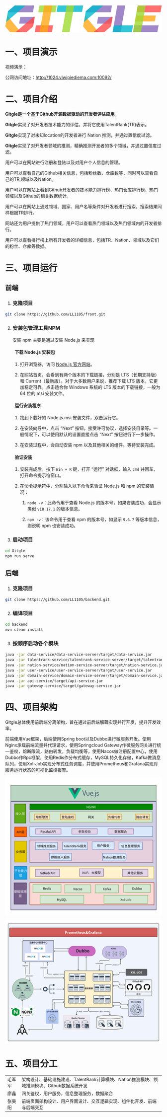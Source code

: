 ![](./docs/assert/logo.jpg)

# 一、项目演示

视频演示：

公网访问地址：http://1024.viwipiediema.com:10092/

# 二、项目介绍

**Gitgle是一个基于Github开源数据驱动的开发者评估应用**。

**Gitgle**实现了对开发者技术能力的评估，并将它使用TalentRank(TR)表示。

**Gitgle**实现了对未知location的开发者进行 Nation 推测，并通过置信度过滤。

**Gitgle**实现了对开发者领域的推测，精确推测开发者的多个领域，并通过置信度过滤。

用户可以在网站进行注册和登陆以及对用户个人信息的管理。

用户可以查看自己的Github相关信息，包括粉丝数、仓库数等，同时可以查看自己的TR,领域以及Nation。

用户可以在网站上看到Github开发者的技术能力排行榜、热门仓库排行榜、热门领域以及Github的相关数据统计。

用户可以在网站上通过领域、国家、用户名等条件对开发者进行搜索，搜索结果同样根据TR排行。

网站还为用户提供了热门领域，用户可以查看热门领域以及热门领域内的开发者排行。

用户可以查看排行榜上所有开发者的详细信息，包括TR、Nation、领域以及它们的粉丝、仓库等数据。

# 三、项目运行

## 前端

1. ### 克隆项目


```Bash
git clone https://github.com/LL1105/front.git
```

2. ### 安装包管理工具NPM

   安装 npm 主要是通过安装 Node.js 来实现

   ####   下载 Node.js 安装包

    1. 打开浏览器，访问 [Node.js 官方网站](https://nodejs.org/)。

    2. 在网站首页，会看到有两个版本的下载链接，分别是 LTS（长期支持版）和 Current（最新版）。对于大多数用户来说，推荐下载 LTS 版本，它更加稳定可靠。点击适合你 Windows 系统的 LTS 版本的下载链接，一般为 64 位的.msi 安装文件。


   ####   运行安装程序
    
   1. 找到下载好的 Node.js.msi 安装文件，双击运行它。
        
   2. 在安装向导中，点击 “Next” 按钮，接受许可协议，选择安装目录等。一般情况下，可以使用默认的设置直接点击 “Next” 按钮进行下一步操作。
        
   3. 在安装过程中，会自动安装 npm 以及其他相关的组件。等待安装完成。
        
    
      
    
   ####   验证安装
    
   1. 安装完成后，按下 `Win + R` 键，打开 “运行” 对话框，输入 `cmd` 并回车，打开命令提示符窗口。
        
   2. 在命令提示符中，分别输入以下命令来验证 Node.js 和 npm 的安装情况：
        
        1. `node -v`：此命令用于查看 Node.js 的版本号，如果安装成功，会显示类似 `v18.17.1` 的版本信息。
            
        2. `npm -v`：该命令用于查看 npm 的版本号，如显示 `9.6.7` 等版本信息，则说明 npm 也安装成功。



3. ### 启动项目


```Bash
cd Gitgle
npm run serve
```

## 后端

1. ### 克隆项目


```Bash
git clone https://github.com/LL1105/backend.git
```

2. ### 编译项目


```Bash
cd backend
mvn clean install
```

3. ### 按顺序启动各个模块


```Bash
java -jar data-service/data-service-server/target/data-service.jar
java -jar talentrank-service/talentrank-service-server/target/talentrank-service.jar
java -jar nation-service/nation-service-server/target/nation-service.jar
java -jar user-service/user-service-server/target/user-service.jar
java -jar domain-service/domain-service-server/target/domain-service.jar
java -jar api-service/target/api-service.jar
java -jar gateway-service/target/gateway-service.jar
```

# 四、项目架构

Gitgle总体使用前后端分离架构，旨在通过前后端解藕实现并行开发，提升开发效率。

前端使用Vue框架，后端使用Spring boot以及Dubbo进行微服务开发。使用Nginx承载前端流量并代理请求，使用Springcloud Gateway作微服务网关进行统一鉴权，熔断限流，路由转发，负载均衡等，使用Nacos做注册配置中心，使用Dubbo作Rpc框架，使用Redis作分布式缓存，MySQL持久化存储，Kafka做消息队列，使用Xxl-Job实现分布式任务调度，并使用Prometheus和Grafana实现对服务运行状态的可视化监控报警。

![](./docs/assert/whiteboard_exported_image.png)

![](./docs/assert/whiteboard_exported_image_0.png)

# 五、项目分工

|     |                                                     |
| --- | --------------------------------------------------- |
| 毛军军 | 架构设计、基础设施建设、TalentRank计算模块、Nation推测模块、领域推测模块、Github数据系统开发 |
| 廖鑫  | 网关鉴权，用户服务，信息整理服务，数据聚合                               |
| 张昊阳 | 前端页面架构设计、用户界面设计、交互逻辑实现、组件化开发、前端与后端交互                |
